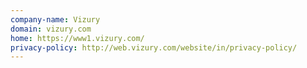 ```yaml
---
company-name: Vizury
domain: vizury.com
home: https://www1.vizury.com/
privacy-policy: http://web.vizury.com/website/in/privacy-policy/
---
```




